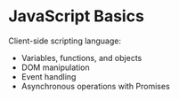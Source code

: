 # JavaScript Basics

Client-side scripting language:
- Variables, functions, and objects
- DOM manipulation
- Event handling
- Asynchronous operations with Promises